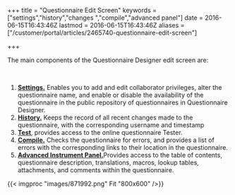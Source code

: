 ﻿+++
title = "Questionnaire Edit Screen"
keywords = ["settings","history","changes ","compile","advanced panel"]
date = 2016-06-15T16:43:46Z
lastmod = 2016-06-15T16:43:46Z
aliases = ["/customer/portal/articles/2465740-questionnaire-edit-screen"]

+++

The main components of the Questionnaire Designer edit screen are:   
  
 

1.  [**Settings.**](/questionnaire-designer/settings) Enables you to add
    and edit collaborator privileges, alter the questionnaire name, and
    enable or disable the availability of the questionnaire in the
    public repository of questionnaires in Questionnaire Designer.  
2.  [**History.**](/questionnaire-designer/recent-changes-to-the-questionnaire)
    Keeps the record of all recent changes made to the questionnaire,
    with the corresponding username and timestamp
3.  **[**Test**](/questionnaire-designer/testing-your-questionnaire-with-the-online-tester)**,
    provides access to the online questionnaire Tester.
4.  [**Compile.**](/questionnaire-designer/compile) Checks the
    questionnaire for errors, and provides a list of errors with the
    corresponding links to their location in the questionnaire.
5.  [**Advanced Instrument
    Panel.**](/questionnaire-designer/panel-of-advanced-instruments)Provides
    access to the table of contents, questionnaire description,
    translations, macros, lookup tables, attachments, and comments
    within the questionnaire. 

  
  
{{< imgproc "images/871992.png" Fit "800x600" />}}
